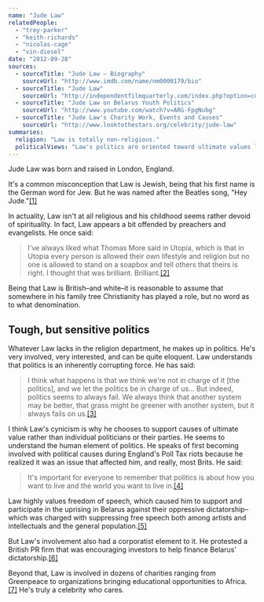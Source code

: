 ```yaml
---
name: "Jude Law"
relatedPeople:
  - "trey-parker"
  - "keith-richards"
  - "nicolas-cage"
  - "vin-diesel"
date: "2012-09-28"
sources:
  - sourceTitle: "Jude Law – Biography"
    sourceUrl: "http://www.imdb.com/name/nm0000179/bio"
  - sourceTitle: "Jude Law"
    sourceUrl: "http://independentfilmquarterly.com/index.php?option=com_content&task=view&id=627&Itemid=119"
  - sourceTitle: "Jude Law on Belarus Youth Politics"
    sourceUrl: "http://www.youtube.com/watch?v=ARG-FpgNubg"
  - sourceTitle: "Jude Law's Charity Work, Events and Causes"
    sourceUrl: "http://www.looktothestars.org/celebrity/jude-law"
summaries:
  religion: "Law is totally non-religious."
  politicalViews: "Law's politics are oriented toward ultimate values like freedom of speech and eradicating poverty. He seems unconcerned with party politics."
---
```


Jude Law was born and raised in London, England.

It's a common misconception that Law is Jewish, being that his first name is the German word for Jew. But he was named after the Beatles song, "Hey Jude."<a class="source-citation" href="#http%3A%2F%2Fwww.imdb.com%2Fname%2Fnm0000179%2Fbio" title="Jude Law – Biography">[1]</a>

In actuality, Law isn't at all religious and his childhood seems rather devoid of spirituality. In fact, Law appears a bit offended by preachers and evangelists. He once said:

>I've always liked what Thomas More said in Utopia, which is that in Utopia every person is allowed their own lifestyle and religion but no one is allowed to stand on a soapbox and tell others that theirs is right. I thought that was brilliant. Brilliant.<a class="source-citation" href="#http%3A%2F%2Fwww.imdb.com%2Fname%2Fnm0000179%2Fbio" title="Jude Law – Biography">[2]</a>

Being that Law is British–and white–it is reasonable to assume that somewhere in his family tree Christianity has played a role, but no word as to what denomination.


## Tough, but sensitive politics

Whatever Law lacks in the religion department, he makes up in politics. He's very involved, very interested, and can be quite eloquent. Law understands that politics is an inherently corrupting force. He has said:

>I think what happens is that we think we're not in charge of it [the politics], and we let the politics be in charge of us… But indeed, politics seems to always fail. We always think that another system may be better, that grass might be greener with another system, but it always fails on us.<a class="source-citation" href="#http%3A%2F%2Findependentfilmquarterly.com%2Findex.php%3Foption%3Dcom_content%26task%3Dview%26id%3D627%26Itemid%3D119" title="Jude Law">[3]</a>

I think Law's cynicism is why he chooses to support causes of ultimate value rather than individual politicians or their parties. He seems to understand the human element of politics. He speaks of first becoming involved with political causes during England's Poll Tax riots because he realized it was an issue that affected him, and really, most Brits. He said:

>It's important for everyone to remember that politics is about how you want to live and the world you want to live in.<a class="source-citation" href="#http%3A%2F%2Fwww.youtube.com%2Fwatch%3Fv%3DARG-FpgNubg" title="Jude Law on Belarus Youth Politics">[4]</a>

Law highly values freedom of speech, which caused him to support and participate in the uprising in Belarus against their oppressive dictatorship–which was charged with suppressing free speech both among artists and intellectuals and the general population.<a class="source-citation" href="#http%3A%2F%2Fwww.youtube.com%2Fwatch%3Fv%3DARG-FpgNubg" title="Jude Law on Belarus Youth Politics">[5]</a>

But Law's involvement also had a corporatist element to it. He protested a British PR firm that was encouraging investors to help finance Belarus' dictatorship.<a class="source-citation" href="#http%3A%2F%2Fwww.youtube.com%2Fwatch%3Fv%3DARG-FpgNubg" title="Jude Law on Belarus Youth Politics">[6]</a>

Beyond that, Law is involved in dozens of charities ranging from Greenpeace to organizations bringing educational opportunities to Africa.<a class="source-citation" href="#http%3A%2F%2Fwww.looktothestars.org%2Fcelebrity%2Fjude-law" title="Jude Law&apos;s Charity Work, Events and Causes">[7]</a> He's truly a celebrity who cares.
